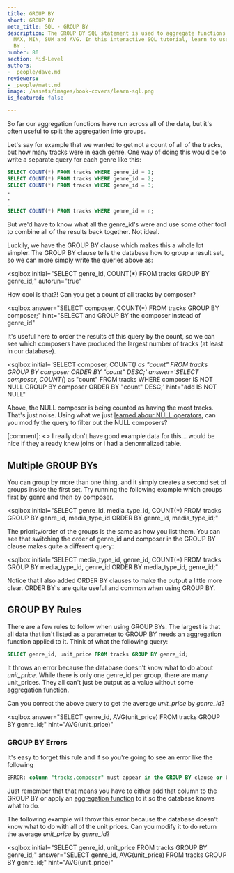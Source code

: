 ```yaml
---
title: GROUP BY
short: GROUP BY
meta_title: SQL - GROUP BY
description: The GROUP BY SQL statement is used to aggregate functions like COUNT,
  MAX, MIN, SUM and AVG. In this interactive SQL tutorial, learn to use the GROUP
  BY .
number: 80
section: Mid-Level
authors:
- _people/dave.md
reviewers:
- _people/matt.md
image: /assets/images/book-covers/learn-sql.png
is_featured: false

---
```

So far our aggregation functions have run across all of the data, but it's often useful to split the aggregation into groups.

Let's say for example that we wanted to get not a count of all of the tracks, but how many tracks were in each genre.  One way of doing this would be to write a separate query for each genre like this:

```sql
SELECT COUNT(*) FROM tracks WHERE genre_id = 1;
SELECT COUNT(*) FROM tracks WHERE genre_id = 2;
SELECT COUNT(*) FROM tracks WHERE genre_id = 3;
.
.
.
SELECT COUNT(*) FROM tracks WHERE genre_id = n;
```

But we'd have to know what all the genre_id's were and use some other tool to combine all of the results back together.  Not ideal.

Luckily, we have the GROUP BY clause which makes this a whole lot simpler.  The GROUP BY clause tells the database how to group a result set, so we can more simply write the queries above as:

<sqlbox
  initial="SELECT genre_id, COUNT(*) FROM tracks GROUP BY genre_id;"
  autorun="true"
  ></sqlbox>

How cool is that?!  Can you get a count of all tracks by composer?

<sqlbox
  answer="SELECT composer, COUNT(*) FROM tracks GROUP BY composer;"
  hint="SELECT and GROUP BY the composer instead of genre_id"
  ></sqlbox>

It's useful here to order the results of this query by the count, so we can see which composers have produced the largest number of tracks (at least in our database).

<sqlbox
  initial='SELECT composer, COUNT(*) as "count" FROM tracks GROUP BY composer ORDER BY "count" DESC;'
  answer='SELECT composer, COUNT(*) as "count" FROM tracks WHERE composer IS NOT NULL GROUP BY composer ORDER BY "count" DESC;'
  hint="add IS NOT NULL"
  ></sqlbox>

  Above, the NULL composer is being counted as having the most tracks. That's just noise. Using what we just [learned abour NULL operators](/learn-sql/operators/), can you modify the query to filter out the NULL composers?

[comment]: <> I really don't have good example data for this... would be nice if they already knew joins or i had a denormalized table.

## Multiple GROUP BYs

You can group by more than one thing, and it simply creates a second set of groups inside the first set.  Try running the following example which groups first by genre and then by composer.  

<sqlbox
  initial="SELECT genre_id, media_type_id, COUNT(*) FROM tracks GROUP BY genre_id, media_type_id ORDER BY genre_id, media_type_id;"
></sqlbox>

The priority/order of the groups is the same as how you list them.  You can see that switching the order of genre_id and composer in the GROUP BY clause makes quite a different query:

<sqlbox
  initial="SELECT media_type_id, genre_id, COUNT(*) FROM tracks GROUP BY media_type_id, genre_id ORDER BY  media_type_id, genre_id;"
></sqlbox>

Notice that I also added ORDER BY clauses to make the output a little more clear.  ORDER BY's are quite useful and common when using GROUP BY.

## GROUP BY Rules

There are a few rules to follow when using GROUP BYs.  The largest is that all data that isn't listed as a parameter to GROUP BY needs an aggregation function applied to it.  Think of what the following query:

```sql
SELECT genre_id, unit_price FROM tracks GROUP BY genre_id;
```

It throws an error because the database doesn't know what to do about *unit_price*.  While there is only one genre_id per group, there are many unit_prices.  They all can't just be output as a value without some [aggregation function](/learn-sql/aggregate/).

Can you correct the above query to get the average *unit_price* by *genre_id*?

<sqlbox
  answer="SELECT genre_id, AVG(unit_price) FROM tracks GROUP BY genre_id;"
  hint="AVG(unit_price)"
></sqlbox>

### GROUP BY Errors

It's easy to forget this rule and if so you're going to see an error like the following

```sql
ERROR: column "tracks.composer" must appear in the GROUP BY clause or be used in an aggregate function LINE 1: SELECT genre_id, composer FROM tracks GROUP BY genre_id;
```

Just remember that that means you have to either add that column to the GROUP BY or apply an [aggregation function](/learn-sql/aggregate/) to it so the database knows what to do.

The following example will throw this error because the database doesn't know what to do with all of the unit prices.  Can you modify it to do return the average *unit_price* by *genre_id*?

<sqlbox
  initial="SELECT genre_id, unit_price FROM tracks GROUP BY genre_id;"
  answer="SELECT genre_id, AVG(unit_price) FROM tracks GROUP BY genre_id;"
  hint="AVG(unit_price)"
  ></sqlbox>

